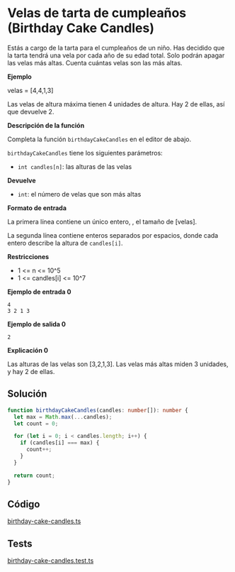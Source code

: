 # Velas de tarta de cumpleaños (Birthday Cake Candles)

Estás a cargo de la tarta para el cumpleaños de un niño. Has decidido que la tarta tendrá una vela por cada año de su edad total. Solo podrán apagar las velas más altas. Cuenta cuántas velas son las más altas.

**Ejemplo**

velas = [4,4,1,3]

Las velas de altura máxima tienen 4 unidades de altura. Hay 2 de ellas, así que devuelve 2.

**Descripción de la función**

Completa la función `birthdayCakeCandles` en el editor de abajo.

`birthdayCakeCandles` tiene los siguientes parámetros:

- `int candles[n]`: las alturas de las velas

**Devuelve**

- `int`: el número de velas que son más altas

**Formato de entrada**

La primera línea contiene un único entero, , el tamaño de [velas].

La segunda línea contiene enteros separados por espacios, donde cada entero describe la altura de `candles[i]`.

**Restricciones**

- 1 <= n <= 10^5
- 1 <= candles[i] <= 10^7

**Ejemplo de entrada 0**

```
4
3 2 1 3
```

**Ejemplo de salida 0**

```
2
```

**Explicación 0**

Las alturas de las velas son [3,2,1,3]. Las velas más altas miden 3 unidades, y hay 2 de ellas.

## Solución

```typescript
function birthdayCakeCandles(candles: number[]): number {
  let max = Math.max(...candles);
  let count = 0;

  for (let i = 0; i < candles.length; i++) {
    if (candles[i] === max) {
      count++;
    }
  }

  return count;
}
```

## Código
[birthday-cake-candles.ts](./birthday-cake-candles.ts)

## Tests
[birthday-cake-candles.test.ts](./birthday-cake-candles.test.ts)
